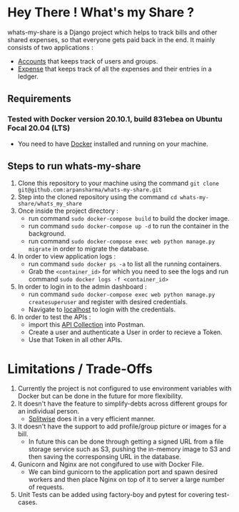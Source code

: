 # Hey There ! What's my Share ?

whats-my-share is a Django project which helps to track bills and other shared expenses, so that everyone gets paid back in the end.
It mainly consists of two applications :
   * [Accounts](https://github.com/arpansharma/whats-my-share/tree/main/whats_my_share/accounts) that keeps track of users and groups.
   * [Expense](https://github.com/arpansharma/whats-my-share/tree/ft/docker-config/whats_my_share/expense) that keeps track of all the expenses and their entries in a ledger.


## Requirements
### Tested with Docker version 20.10.1, build 831ebea on Ubuntu Focal 20.04 (LTS)
   * You need to have [Docker](https://www.docker.com/) installed and running on your machine.

## Steps to run whats-my-share
1. Clone this repository to your machine using the command `git clone git@github.com:arpansharma/whats-my-share.git`
2. Step into the cloned repository using the command `cd whats-my-share/whats_my_share`
3. Once inside the project directory :
   * run command `sudo docker-compose build` to build the docker image.
   * run command `sudo docker-compose up -d` to run the container in the background.
   * run command `sudo docker-compose exec web python manage.py migrate` in order to migrate the database.
4. In order to view application logs :
   * run command `sudo docker ps -a` to list all the running containers.
   * Grab the `<container_id>` for which you need to see the logs and run command `sudo docker logs -f
    <container_id>`
5. In order to login in to the admin dashboard :
   * run command `sudo docker-compose exec web python manage.py createsuperuser` and register with desired credentials.
   * Navigate to [localhost](localhost:8000/admin) to login with the credentials.
6. In order to test the APIs :
   * import this [API Collection](https://github.com/arpansharma/whats-my-share/blob/main/Whats%20My%20Share.postman_collection.json) into Postman.
   * Create a user and authenticate a User in order to recieve a Token.
   * Use that Token in all other APIs.

# Limitations / Trade-Offs
1. Currently the project is not configured to use environment variables with Docker but can be done in the future for more flexibility.
2. It doesn't have the feature to simplify-debts across different groups for an individual person.
   * [Splitwise](https://medium.com/@mithunmk93/algorithm-behind-splitwises-debt-simplification-feature-8ac485e97688) does it in a very efficient manner.
3. It doesn't have the support to add profile/group picture or images for a bill.
   * In future this can be done through getting a signed URL from a file storage service such as S3,
    pushing the in-memory image to S3 and then saving the corresponsing URL in the database.
4. Gunicorn and Nginx are not congifured to use with Docker File.
   * We can bind gunicorn to the application port and spawn desired workers and then place Nginx on top of it to server a large number of requests.
5. Unit Tests can be added using factory-boy and pytest for covering test-cases.
